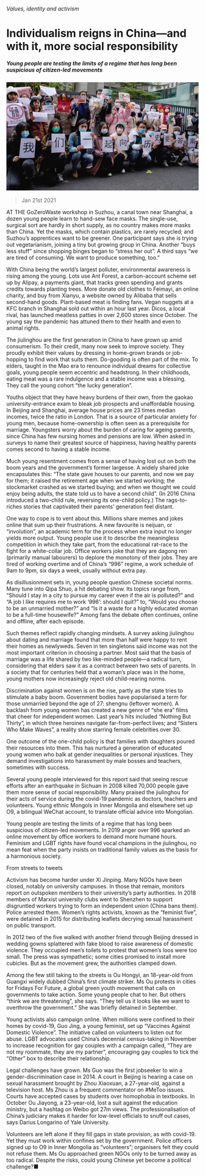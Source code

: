 ###### Values, identity and activism

# Individualism reigns in China—and with it, more social responsibility 

##### Young people are testing the limits of a regime that has long been suspicious of citizen-led movements 

![image](images/20210123_SRP049_0.jpg) 

> Jan 21st 2021 


AT THE GoZeroWaste workshop in Suzhou, a canal town near Shanghai, a dozen young people learn to hand-sew face masks. The single-use, surgical sort are hardly in short supply, as no country makes more masks than China. Yet the masks, which contain plastics, are rarely recycled; and Suzhou’s apprentices want to be greener. One participant says she is trying out vegetarianism, joining a tiny but growing group in China. Another “buys less stuff” since shopping binges began to “stress her out”. A third says “we are tired of consuming. We want to produce something, too.”


With China being the world’s largest polluter, environmental awareness is rising among the young. Lots use Ant Forest, a carbon-account scheme set up by Alipay, a payments giant, that tracks green spending and grants credits towards planting trees. More donate old clothes to Feimayi, an online charity, and buy from Xianyu, a website owned by Alibaba that sells second-hand goods. Plant-based meat is finding fans. Vegan nuggets at a KFC branch in Shanghai sold out within an hour last year. Dicos, a local rival, has launched meatless patties in over 2,600 stores since October. The young say the pandemic has attuned them to their health and even to animal rights.



The jiulinghou are the first generation in China to have grown up amid consumerism. To their credit, many now seek to improve society. They proudly exhibit their values by dressing in home-grown brands or job-hopping to find work that suits them. Do-gooding is often part of the mix. To elders, taught in the Mao era to renounce individual dreams for collective goals, young people seem eccentric and headstrong. In their childhoods, eating meat was a rare indulgence and a stable income was a blessing. They call the young cohort “the lucky generation”.


Youths object that they have heavy burdens of their own, from the gaokao university-entrance exam to bleak job prospects and unaffordable housing. In Beijing and Shanghai, average house prices are 23 times median incomes, twice the ratio in London. That is a source of particular anxiety for young men, because home-ownership is often seen as a prerequisite for marriage. Youngsters worry about the burden of caring for ageing parents, since China has few nursing homes and pensions are low. When asked in surveys to name their greatest source of happiness, having healthy parents comes second to having a stable income.


Much young resentment comes from a sense of having lost out on both the boom years and the government’s former largesse. A widely shared joke encapsulates this: “The state gave houses to our parents, and now we pay for them; it raised the retirement age when we started working; the stockmarket crashed as we started buying; and when we thought we could enjoy being adults, the state told us to have a second child”. (In 2016 China introduced a two-child rule, reversing its one-child policy.) The rags-to-riches stories that captivated their parents’ generation feel distant.


One way to cope is to vent about this. Millions share memes and jokes online that sum up their frustrations. A new favourite is neijuan, or “involution”, an academic term for the process when extra input no longer yields more output. Young people use it to describe the meaningless competition in which they take part, from the educational rat-race to the fight for a white-collar job. Office workers joke that they are dagong ren (primarily manual labourers) to deplore the monotony of their jobs. They are tired of working overtime and of China’s “996” regime, a work schedule of 9am to 9pm, six days a week, usually without extra pay.


As disillusionment sets in, young people question Chinese societal norms. Many tune into Qipa Shuo, a hit debating show. Its topics range from, “Should I stay in a city to pursue my career even if the air is polluted?” and “A job I like requires me to work ‘996’: should I quit?” to, “Would you choose to be an unmarried mother?” and “Is it a waste for a highly educated woman to be a full-time housewife?” Among fans the debate often continues, online and offline, after each episode.


Such themes reflect rapidly changing mindsets. A survey asking jiulinghou about dating and marriage found that more than half were happy to rent their homes as newlyweds. Seven in ten singletons said income was not the most important criterion in choosing a partner. Most said that the basis of marriage was a life shared by two like-minded people—a radical turn, considering that elders saw it as a contract between two sets of parents. In a society that for centuries held that a woman’s place was in the home, young mothers now increasingly reject old child-rearing norms.


Discrimination against women is on the rise, partly as the state tries to stimulate a baby boom. Government bodies have popularised a term for those unmarried beyond the age of 27: shengnu (leftover women). A backlash from young women has created a new genre of “she era” films that cheer for independent women. Last year’s hits included “Nothing But Thirty”, in which three heroines navigate far-from-perfect lives; and “Sisters Who Make Waves”, a reality show starring female celebrities over 30.


One outcome of the one-child policy is that families with daughters poured their resources into them. This has nurtured a generation of educated young women who balk at gender inequalities or personal injustices. They demand investigations into harassment by male bosses and teachers, sometimes with success.


Several young people interviewed for this report said that seeing rescue efforts after an earthquake in Sichuan in 2008 killed 70,000 people gave them more sense of social responsibility. Many praised the jiulinghou for their acts of service during the covid-19 pandemic as doctors, teachers and volunteers. Young ethnic Mongols in Inner Mongolia and elsewhere set up O9, a bilingual WeChat account, to translate official advice into Mongolian.


Young people are testing the limits of a regime that has long been suspicious of citizen-led movements. In 2019 anger over 996 sparked an online movement by office workers to demand more humane hours. Feminism and LGBT rights have found vocal champions in the jiulinghou, no mean feat when the party insists on traditional family values as the basis for a harmonious society.

From streets to tweets


Activism has become harder under Xi Jinping. Many NGOs have been closed, notably on university campuses. In those that remain, monitors report on outspoken members to their university’s party authorities. In 2018 members of Marxist university clubs went to Shenzhen to support disgruntled workers trying to form an independent union (China bans them). Police arrested them. Women’s rights activists, known as the “feminist five”, were detained in 2015 for distributing leaflets decrying sexual harassment on public transport.


In 2012 two of the five walked with another friend through Beijing dressed in wedding gowns splattered with fake blood to raise awareness of domestic violence. They occupied men’s toilets to protest that women’s loos were too small. The press was sympathetic; some cities promised to install more cubicles. But as the movement grew, the authorities clamped down.


Among the few still taking to the streets is Ou Hongyi, an 18-year-old from Guangxi widely dubbed China’s first climate striker. Ms Ou protests in cities for Fridays For Future, a global green youth movement that calls on governments to take action. Some young people chat to her. But others “think we are threatening”, she says. “They tell us it looks like we want to overthrow the government.” She was briefly detained in September.


Young activists also campaign online. When millions were confined to their homes by covid-19, Guo Jing, a young feminist, set up “Vaccines Against Domestic Violence”. The initiative called on volunteers to listen out for abuse. LGBT advocates used China’s decennial census-taking in November to increase recognition for gay couples with a campaign called, “They are not my roommate, they are my partner”, encouraging gay couples to tick the “Other” box to describe their relationship.


Legal challenges have grown. Ms Guo was the first jobseeker to win a gender-discrimination case in 2014. A court in Beijing is hearing a case on sexual harassment brought by Zhou Xiaoxuan, a 27-year-old, against a television host. Ms Zhou is a frequent commentator on #MeToo issues. Courts have accepted cases by students over homophobia in textbooks. In October Ou Jiayong, a 23-year-old, lost a suit against the education ministry, but a hashtag on Weibo got 27m views. The professionalisation of China’s judiciary makes it harder for low-level officials to snuff out cases, says Darius Longarino of Yale University.


Volunteers are left alone if they fill gaps in state provision, as with covid-19. Yet they must work within confines set by the government. Police officers signed up to O9 in Inner Mongolia as “volunteers”; organisers felt they could not refuse them. Ms Ou approached green NGOs only to be turned away as too radical. Despite the risks, could young Chinese yet become a political challenge?■

